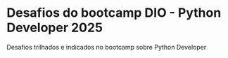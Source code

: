 # Desafios do bootcamp DIO - Python Developer 2025
Desafios trilhados e indicados no bootcamp sobre Python Developer
